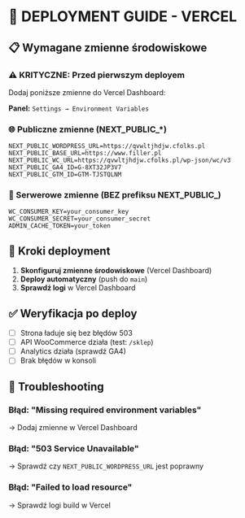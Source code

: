 # 🚀 DEPLOYMENT GUIDE - VERCEL

## 📋 Wymagane zmienne środowiskowe

### ⚠️ KRITYCZNE: Przed pierwszym deployem

Dodaj poniższe zmienne do Vercel Dashboard:

**Panel:** `Settings → Environment Variables`

### 🌐 Publiczne zmienne (NEXT_PUBLIC_*)

```env
NEXT_PUBLIC_WORDPRESS_URL=https://qvwltjhdjw.cfolks.pl
NEXT_PUBLIC_BASE_URL=https://www.filler.pl
NEXT_PUBLIC_WC_URL=https://qvwltjhdjw.cfolks.pl/wp-json/wc/v3
NEXT_PUBLIC_GA4_ID=G-8XT32JP3V7
NEXT_PUBLIC_GTM_ID=GTM-TJSTQLNM
```

### 🔐 Serwerowe zmienne (BEZ prefiksu NEXT_PUBLIC_)

```env
WC_CONSUMER_KEY=your_consumer_key
WC_CONSUMER_SECRET=your_consumer_secret
ADMIN_CACHE_TOKEN=your_token
```

## 📝 Kroki deployment

1. **Skonfiguruj zmienne środowiskowe** (Vercel Dashboard)
2. **Deploy automatyczny** (push do `main`)
3. **Sprawdź logi** w Vercel Dashboard

## ✅ Weryfikacja po deploy

- [ ] Strona ładuje się bez błędów 503
- [ ] API WooCommerce działa (test: `/sklep`)
- [ ] Analytics działa (sprawdź GA4)
- [ ] Brak błędów w konsoli

## 🔧 Troubleshooting

### Błąd: "Missing required environment variables"
→ Dodaj zmienne w Vercel Dashboard

### Błąd: "503 Service Unavailable"
→ Sprawdź czy `NEXT_PUBLIC_WORDPRESS_URL` jest poprawny

### Błąd: "Failed to load resource"
→ Sprawdź logi build w Vercel
